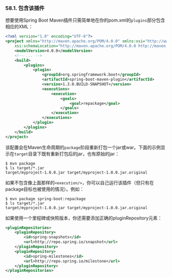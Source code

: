 ### 58.1. 包含该插件

想要使用Spring Boot Maven插件只需简单地在你的pom.xml的`plugins`部分包含相应的XML：
```xml
<?xml version="1.0" encoding="UTF-8"?>
<project xmlns="http://maven.apache.org/POM/4.0.0" xmlns:xsi="http://www.w3.org/2001/XMLSchema-instance"
    xsi:schemaLocation="http://maven.apache.org/POM/4.0.0 http://maven.apache.org/xsd/maven-4.0.0.xsd">
    <modelVersion>4.0.0</modelVersion>
    <!-- ... -->
    <build>
        <plugins>
            <plugin>
                <groupId>org.springframework.boot</groupId>
                <artifactId>spring-boot-maven-plugin</artifactId>
                <version>1.3.0.BUILD-SNAPSHOT</version>
                <executions>
                    <execution>
                        <goals>
                            <goal>repackage</goal>
                        </goals>
                    </execution>
                </executions>
            </plugin>
        </plugins>
    </build>
</project>
```
该配置会在Maven生命周期的`package`阶段重新打包一个jar或war。下面的示例显示在`target`目录下既有重新打包后的jar，也有原始的jar：
```shell
$ mvn package
$ ls target/*.jar
target/myproject-1.0.0.jar target/myproject-1.0.0.jar.original
```
如果不包含像上面那样的`<execution/>`，你可以自己运行该插件（但只有在package目标也被使用的情况）。例如：
```shell
$ mvn package spring-boot:repackage
$ ls target/*.jar
target/myproject-1.0.0.jar target/myproject-1.0.0.jar.original
```
如果使用一个里程碑或快照版本，你还需要添加正确的pluginRepository元素：
```xml
<pluginRepositories>
    <pluginRepository>
        <id>spring-snapshots</id>
        <url>http://repo.spring.io/snapshot</url>
    </pluginRepository>
    <pluginRepository>
        <id>spring-milestones</id>
        <url>http://repo.spring.io/milestone</url>
    </pluginRepository>
</pluginRepositories>
```
